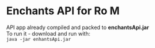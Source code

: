 # Enchants API for Ro M

API app already compiled and packed to **enchantsApi.jar**  
To run it - download and run with:  
`java -jar enhantsApi.jar`

